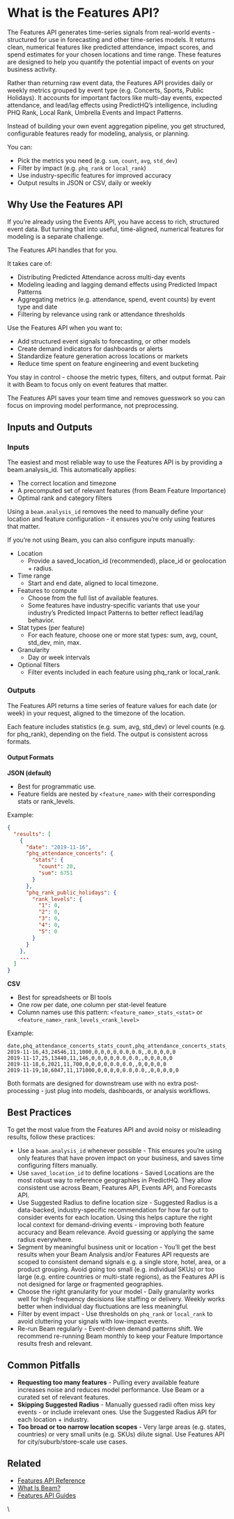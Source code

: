 # What is the Features API?

The Features API generates time-series signals from real-world events - structured for use in forecasting and other time-series models. It returns clean, numerical features like predicted attendance, impact scores, and spend estimates for your chosen locations and time range. These features are designed to help you quantify the potential impact of events on your business activity.

Rather than returning raw event data, the Features API provides daily or weekly metrics grouped by event type (e.g. Concerts, Sports, Public Holidays). It accounts for important factors like multi-day events, expected attendance, and lead/lag effects using PredictHQ’s intelligence, including PHQ Rank, Local Rank, Umbrella Events and Impact Patterns.

Instead of building your own event aggregation pipeline, you get structured, configurable features ready for modeling, analysis, or planning.

You can:

* Pick the metrics you need (e.g. `sum`, `count`, `avg`, `std_dev`)
* Filter by impact (e.g. `phq_rank` or `local_rank`)
* Use industry-specific features for improved accuracy
* Output results in JSON or CSV, daily or weekly

## Why Use the Features API

If you’re already using the Events API, you have access to rich, structured event data. But turning that into useful, time-aligned, numerical features for modeling is a separate challenge.

The Features API handles that for you.

It takes care of:

* Distributing Predicted Attendance across multi-day events
* Modeling leading and lagging demand effects using Predicted Impact Patterns
* Aggregating metrics (e.g. attendance, spend, event counts) by event type and date
* Filtering by relevance using rank or attendance thresholds

Use the Features API when you want to:

* Add structured event signals to forecasting, or other models
* Create demand indicators for dashboards or alerts
* Standardize feature generation across locations or markets
* Reduce time spent on feature engineering and event bucketing

You stay in control - choose the metric types, filters, and output format. Pair it with Beam to focus only on event features that matter.

The Features API saves your team time and removes guesswork so you can focus on improving model performance, not preprocessing.

## Inputs and Outputs

### Inputs

The easiest and most reliable way to use the Features API is by providing a beam.analysis\_id. This automatically applies:

* The correct location and timezone
* A precomputed set of relevant features (from Beam Feature Importance)
* Optimal rank and category filters

Using a `beam.analysis_id` removes the need to manually define your location and feature configuration - it ensures you’re only using features that matter.

If you’re not using Beam, you can also configure inputs manually:

* Location
  * Provide a saved\_location\_id (recommended), place\_id or geolocation + radius.
* Time range
  * Start and end date, aligned to local timezone.
* Features to compute
  * Choose from the full list of available features.
  * Some features have industry-specific variants that use your industry’s Predicted Impact Patterns to better reflect lead/lag behavior.
* Stat types (per feature)
  * For each feature, choose one or more stat types: sum, avg, count, std\_dev, min, max.
* Granularity
  * Day or week intervals
* Optional filters
  * Filter events included in each feature using phq\_rank or local\_rank.

### Outputs

The Features API returns a time series of feature values for each date (or week) in your request, aligned to the timezone of the location.

Each feature includes statistics (e.g. sum, avg, std\_dev) or level counts (e.g. for phq\_rank), depending on the field. The output is consistent across formats.

#### Output Formats

**JSON (default)**

* Best for programmatic use.
* Feature fields are nested by `<feature_name>` with their corresponding stats or rank\_levels.

Example:

```json
{
  "results": [
    {
      "date": "2019-11-16",
      "phq_attendance_concerts": {
        "stats": {
          "count": 20,
          "sum": 6751
        }
      },
      "phq_rank_public_holidays": {
        "rank_levels": {
          "1": 0,
          "2": 0,
          "3": 0,
          "4": 0,
          "5": 0
        }
      }
    },
    ...
  ]
}
```

**CSV**

* Best for spreadsheets or BI tools
* One row per date, one column per stat-level feature
* Column names use this pattern: `<feature_name>_stats_<stat>` or `<feature_name>_rank_levels_<rank_level>`

Example:

```csv
date,phq_attendance_concerts_stats_count,phq_attendance_concerts_stats_sum,phq_attendance_conferences_stats_min,phq_attendance_conferences_stats_max,phq_attendance_sports_stats_count,phq_attendance_sports_stats_sum,phq_attendance_sports_stats_min,phq_attendance_sports_stats_max,phq_attendance_sports_stats_avg,phq_attendance_sports_stats_median,phq_attendance_sports_stats_std_dev,phq_rank_public_holidays_rank_levels_1,phq_rank_public_holidays_rank_levels_2,phq_rank_public_holidays_rank_levels_3,phq_rank_public_holidays_rank_levels_4,phq_rank_public_holidays_rank_levels_5
2019-11-16,43,24546,11,1000,0,0,0,0,0.0,0.0,,0,0,0,0,0
2019-11-17,25,13440,11,146,0,0,0,0,0.0,0.0,,0,0,0,0,0
2019-11-18,6,2021,11,700,0,0,0,0,0.0,0.0,,0,0,0,0,0
2019-11-19,10,6047,11,171000,0,0,0,0,0.0,0.0,,0,0,0,0,0
```

Both formats are designed for downstream use with no extra post-processing - just plug into models, dashboards, or analysis workflows.

## Best Practices

To get the most value from the Features API and avoid noisy or misleading results, follow these practices:

* Use a `beam.analysis_id` whenever possible - This ensures you’re using only features that have proven impact on your business, and saves time configuring filters manually.
* Use `saved_location_id` to define locations - Saved Locations are the most robust way to reference geographies in PredictHQ. They allow consistent use across Beam, Features API, Events API, and Forecasts API.
* Use Suggested Radius to define location size - Suggested Radius is a data-backed, industry-specific recommendation for how far out to consider events for each location. Using this helps capture the right local context for demand-driving events - improving both feature accuracy and Beam relevance. Avoid guessing or applying the same radius everywhere.
* Segment by meaningful business unit or location - You’ll get the best results when your Beam Analysis and/or Features API requests are scoped to consistent demand signals e.g. a single store, hotel, area, or a product grouping. Avoid going too small (e.g. individual SKUs) or too large (e.g. entire countries or multi-state regions), as the Features API is not designed for large or fragmented geographies.
* Choose the right granularity for your model - Daily granularity works well for high-frequency decisions like staffing or delivery. Weekly works better when individual day fluctuations are less meaningful.
* Filter by event impact - Use thresholds on `phq_rank` or `local_rank` to avoid cluttering your signals with low-impact events.
* Re-run Beam regularly - Event-driven demand patterns shift. We recommend re-running Beam monthly to keep your Feature Importance results fresh and relevant.

## Common Pitfalls

* **Requesting too many features** - Pulling every available feature increases noise and reduces model performance. Use Beam or a curated set of relevant features.
* **Skipping Suggested Radius** - Manually guessed radii often miss key events - or include irrelevant ones. Use the Suggested Radius API for each location + industry.
* **Too broad or too narrow location scopes** - Very large areas (e.g. states, countries) or very small units (e.g. SKUs) dilute signal. Use Features API for city/suburb/store-scale use cases.

## Related

* [Features API Reference](https://app.gitbook.com/s/kEFs8urDbSJqBmXUI3Lv/features/get-features)
* [What Is Beam?](what-is-beam.md)
* [Features API Guides](../guides/features-api-guides/)

\
